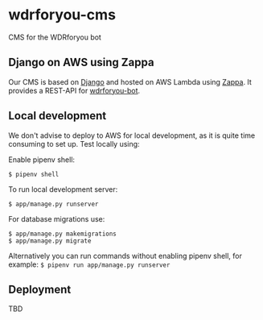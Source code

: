 # wdrforyou-cms
CMS for the WDRforyou bot

## Django on AWS using Zappa
Our CMS is based on [Django](https://www.djangoproject.com/) and hosted on AWS Lambda using [Zappa](https://zappa.io).
It provides a REST-API for [wdrforyou-bot](https://github.com/wdr-data/wdrforyou-bot).


## Local development
We don't advise to deploy to AWS for local development, as it is quite time consuming to set up. Test locally using:

Enable pipenv shell:
```
$ pipenv shell
```

To run local development server:
```
$ app/manage.py runserver
```
For database migrations use:

```
$ app/manage.py makemigrations
$ app/manage.py migrate
```

Alternatively you can run commands without enabling pipenv shell, for example:
```$ pipenv run app/manage.py runserver```

## Deployment
TBD
